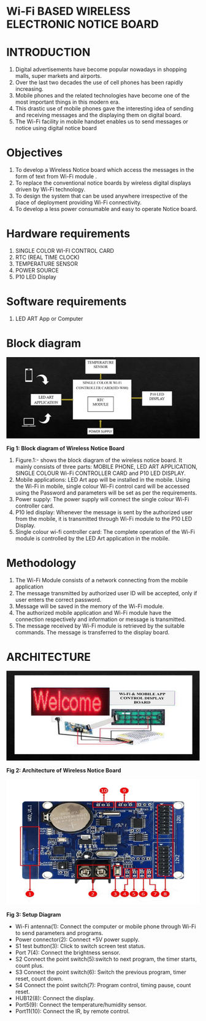 <!DOCTYPE html>
<html lang="en">
<head>
    <meta charset="UTF-8">
    <meta name="viewport" content="width=device-width, initial-scale=1.0">
</head>
<body>
    <h1>
        <b>Wi-Fi BASED WIRELESS ELECTRONIC NOTICE BOARD</b>
      </h1>
      <h1>INTRODUCTION</h1>
      <ol type="1" start="1">
        <li>
          Digital advertisements have become popular nowadays in shopping malls,
          super markets and airports.
        </li>
        <li>
          Over the last two decades the use of cell phones has been rapidly
          increasing.
        </li>
        <li>
          Mobile phones and the related technologies have become one of the most
          important things in this modern era.
        </li>
        <li>
          This drastic use of mobile phones gave the interesting idea of sending
          and receiving messages and the displaying them on digital board.
        </li>
        <li>
          The Wi-Fi facility in mobile handset enables us to send messages or
          notice using digital notice board
        </li>
      </ol>
      <h1>Objectives</h1>
      <ol type="1" start="1">
        <li>
          To develop a Wireless Notice board which access the messages in the form
          of text from Wi-Fi module .
        </li>
        <li>
          To replace the conventional notice boards by wireless digital displays
          driven by Wi-Fi technology.
        </li>
        <li>
          To design the system that can be used anywhere irrespective of the place
          of deployment providing Wi-Fi connectivity.
        </li>
        <li>
          To develop a less power consumable and easy to operate Notice board.
        </li>
      </ol>
      <h1>Hardware requirements</h1>
      <ol type="1" start="1">
        <li>SINGLE COLOR WI-FI CONTROL CARD</li>
        <li>RTC (REAL TIME CLOCK)</li>
        <li>TEMPERATURE SENSOR</li>
        <li>POWER SOURCE</li>
        <li>P10 LED Display</li>
      </ol>
      <h1>Software requirements</h1>
      <ol type="1" start="1">
        <li>LED ART App or Computer</li>
      </ol>
      <h1>Block diagram</h1>
      <img src="Block Diagram.png" alt="">
      <p><b>Fig 1: Block diagram of Wireless Notice Board</b></p>
      <ol type="1" start="1">
        <li>
          Figure.1:- shows the block diagram of the wireless notice board. It
          mainly consists of three parts: MOBILE PHONE, LED ART APPLICATION,
          SINGLE COLOUR Wi-Fi CONTROLLER CARD and P10 LED DISPLAY.
        </li>
        <li>
          Mobile applications: LED Art app will be installed in the mobile. Using
          the Wi-Fi in mobile, single colour Wi-Fi control card will be accessed
          using the Password and parameters will be set as per the requirements.
        </li>
        <li>
          Power supply: The power supply will connect the single colour Wi-Fi
          controller card.
        </li>
        <li>
          P10 led display: Whenever the message is sent by the authorized user
          from the mobile, it is transmitted through Wi-Fi module to the P10 LED
          Display.
        </li>
        <li>
          Single colour wi-fi controller card: The complete operation of the Wi-Fi
          module is controlled by the LED Art application in the mobile.
        </li>
      </ol>
      <h1>Methodology</h1>
      <ol type="1" start="1">
        <li>
          The Wi-Fi Module consists of a network connecting from the mobile
          application
        </li>
        <li>
          The message transmitted by authorized user ID will be accepted, only if
          user enters the correct password.
        </li>
        <li>Message will be saved in the memory of the Wi-Fi module.</li>
        <li>
          The authorized mobile application and Wi-Fi module have the connection
          respectively and information or message is transmitted.
        </li>
        <li>
          The message received by Wi-Fi module is retrieved by the suitable
          commands. The message is transferred to the display board.
        </li>
      </ol>
      <h1>ARCHITECTURE</h1>
      <img
        src="Architecture.png"
        alt=""
      />
      <p><b>Fig 2: Architecture of Wireless Notice Board</b></p>
      <img src="Set up Diagram.png" alt="" />
      <p><b>Fig 3: Setup Diagram</b></p>
      <ul>
        <li>
          Wi-Fi antenna(1): Connect the computer or mobile phone through Wi-Fi to
          send parameters and programs.
        </li>
        <li>Power connector(2): Connect +5V power supply.</li>
        <li>S1 test button(3): Click to switch screen test status.</li>
        <li>Port 7(4): Connect the brightness sensor.</li>
        <li>
          S2 Connect the point switch(5):switch to next program, the timer starts,
          count plus.
        </li>
        <li>
          S3 Connect the point switch(6): Switch the previous program, timer
          reset, count down.
        </li>
        <li>
          S4 Connect the point switch(7): Program control, timing pause, count
          reset.
        </li>
        <li>HUB12(8): Connect the display.</li>
        <li>Port5(9): Connect the temperature/humidity sensor.</li>
        <li>Port11(10): Connect the IR, by remote control.</li>
      </ul>
</body>
</html>
